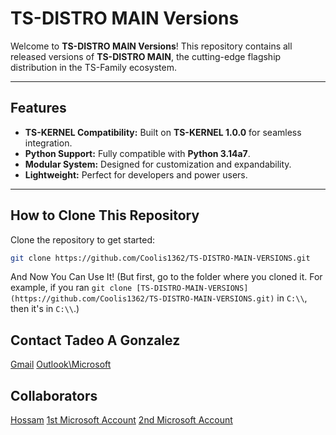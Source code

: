 # TS-DISTRO MAIN Versions

Welcome to **TS-DISTRO MAIN Versions**! This repository contains all released versions of **TS-DISTRO MAIN**, the cutting-edge flagship distribution in the TS-Family ecosystem.

---

## Features

- **TS-KERNEL Compatibility:** Built on **TS-KERNEL 1.0.0** for seamless integration.
- **Python Support:** Fully compatible with **Python 3.14a7**.
- **Modular System:** Designed for customization and expandability.
- **Lightweight:** Perfect for developers and power users.

---

## How to Clone This Repository

Clone the repository to get started:

```bash
git clone https://github.com/Coolis1362/TS-DISTRO-MAIN-VERSIONS.git
```

And Now You Can Use It! (But first, go to the folder where you cloned it. For example, if you ran `git clone [TS-DISTRO-MAIN-VERSIONS](https://github.com/Coolis1362/TS-DISTRO-MAIN-VERSIONS.git)` in `C:\\`, then it's in `C:\\`.)

## Contact Tadeo A Gonzalez

[Gmail](mailto:\\tadeotherocketbuilder@gmail.com)
[Outlook\Microsoft](mailto:\\tadeotherocketbuilder@outlook.com)

## Collaborators

[Hossam](https://github.com/hosam-mokhtar)
[1st Microsoft Account](https://github.com/MicrosoftAzureGraph)
[2nd Microsoft Account](https://github.com/Microsoft-pay)
